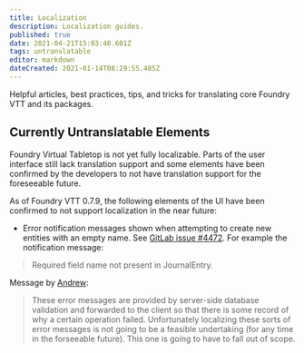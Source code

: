 ```yaml
---
title: Localization
description: Localization guides.
published: true
date: 2021-04-21T15:03:40.601Z
tags: untranslatable
editor: markdown
dateCreated: 2021-01-14T08:29:55.485Z
---
```


Helpful articles, best practices, tips, and tricks for translating core Foundry VTT and its packages.

## Currently Untranslatable Elements
Foundry Virtual Tabletop is not yet fully localizable. Parts of the user interface still lack translation support and some elements have been confirmed by the developers to not have translation support for the foreseeable future.

As of Foundry VTT 0.7.9, the following elements of the UI have been confirmed to not support localization in the near future:
- Error notification messages shown when attempting to create new entities with an empty name. See [GitLab issue #4472](https://gitlab.com/foundrynet/foundryvtt/-/issues/4472). For example the notification message:
> Required field name not present in JournalEntry.

Message by [Andrew](https://gitlab.com/aaclayton):

> These error messages are provided by server-side database validation and forwarded to the client so that there is some record of why a certain operation failed. Unfortunately localizing these sorts of error messages is not going to be a feasible undertaking (for any time in the forseeable future). This one is going to have to fall out of scope.